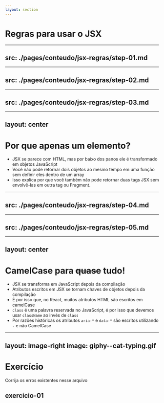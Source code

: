 ```yaml
---
layout: section
---
```


# Regras para usar o JSX

---
src: ./pages/conteudo/jsx-regras/step-01.md
---

---
src: ./pages/conteudo/jsx-regras/step-02.md
---

---
src: ./pages/conteudo/jsx-regras/step-03.md
---

---
layout: center
---

# Por que apenas um elemento? <twemoji-thinking-face />

- JSX se parece com HTML, mas por baixo dos panos ele é transformado em objetos JavaScript
- Você não pode retornar dois objetos ao mesmo tempo em uma função sem definir eles dentro de um array
- Isso explica por que você também não pode retornar duas tags JSX sem envolvê-las em outra tag ou Fragment.

---
src: ./pages/conteudo/jsx-regras/step-04.md
---

---
src: ./pages/conteudo/jsx-regras/step-05.md
---

---
layout: center
---

# <twemoji-camel /> CamelCase para <s>quase</s> tudo!

- JSX se transforma em JavaScript depois da compilação
- Atributos escritos em JSX se tornam chaves de objetos depois da compilação
- É por isso que, no React, muitos atributos HTML são escritos em camelCase
- `class` é uma palavra reservada no JavaScript, é por isso que devemos usar `className` ao invés de `class`
- Por razões históricas os atributos `aria-*` e `data-*` são escritos utilizando `-` e não CamelCase

---
layout: image-right
image: giphy--cat-typing.gif
---

# Exercício

Corrija os erros existentes nesse arquivo

## exercicio-01

<!-- 
- caso não consigam acessar, enviar link correto
- https://gist.github.com/drianoaz/d77f426b3a46be2fcad8b467fa8982c0
-->
